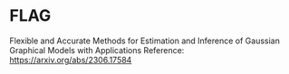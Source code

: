# FLAG
Flexible and Accurate Methods for Estimation and Inference of Gaussian Graphical Models with Applications
Reference: https://arxiv.org/abs/2306.17584
